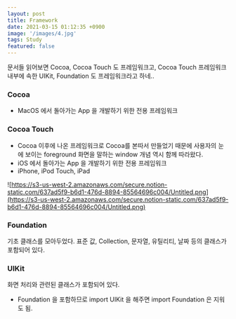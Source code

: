 ```yaml
---
layout: post
title: Framework
date: 2021-03-15 01:12:35 +0900
image: '/images/4.jpg'
tags: Study
featured: false
---
```

문서들 읽어보면 Cocoa, Cocoa Touch 도 프레임워크고, Cocoa Touch 프레임워크 내부에 속한 UIKit, Foundation 도 프레임워크라고 하네..

### Cocoa

- MacOS 에서 돌아가는 App 을 개발하기 위한 전용 프레임워크

### Cocoa Touch

- Cocoa 이후에 나온 프레임워크로 Cocoa를 본따서 만들었기 때문에 사용자의 눈에 보이는 foreground 화면을 말하는 window 개념 역시 함께 따라왔다.
- iOS 에서 돌아가는 App 을 개발하기 위한 전용 프레임워크
- iPhone, iPod Touch, iPad

![https://s3-us-west-2.amazonaws.com/secure.notion-static.com/637ad5f9-b6d1-476d-8894-85564696c004/Untitled.png](https://s3-us-west-2.amazonaws.com/secure.notion-static.com/637ad5f9-b6d1-476d-8894-85564696c004/Untitled.png)

### Foundation

기초 클래스를 모아두었다. 표준 값, Collection, 문자열, 유틸리티, 날짜 등의 클래스가 포함되어 있다.

### UIKit

화면 처리와 관련된 클래스가 포함되어 있다.

- Foundation 을 포함하므로 import UIKit 을 해주면 import Foundation 은 지워도 됨.